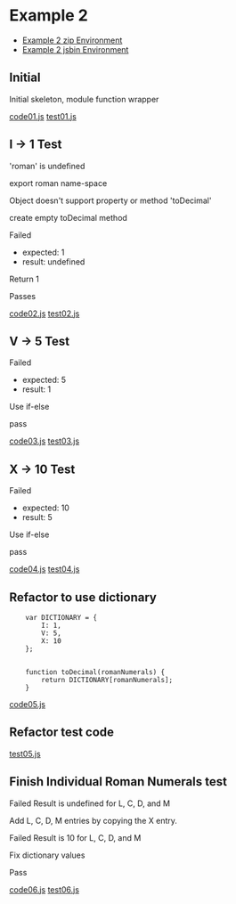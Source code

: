 Example 2
========================================================================

- [Example 2 zip Environment](example2.zip)
- [Example 2 jsbin Environment][jsbin example 2]

[jsbin example 2]: http://jsbin.com/swe430_example2/latest/edit?javascript,live


Initial
-------

Initial skeleton, module function wrapper

[code01.js](example2/code01.js)
[test01.js](example2/test01.js)


I -> 1 Test
-----------

'roman' is undefined

export roman name-space

Object doesn't support property or method 'toDecimal'

create empty toDecimal method

Failed
- expected: 1
- result: undefined

Return 1

Passes

[code02.js](example2/code02.js)
[test02.js](example2/test02.js)


V -> 5 Test
-----------

Failed
- expected: 5
- result: 1

Use if-else

pass

[code03.js](example2/code03.js)
[test03.js](example2/test03.js)


X -> 10 Test
------------

Failed
- expected: 10
- result: 5

Use if-else

pass

[code04.js](example2/code04.js)
[test04.js](example2/test04.js)


Refactor to use dictionary
--------------------------


        var DICTIONARY = {
            I: 1,
            V: 5,
            X: 10
        };


        function toDecimal(romanNumerals) {
            return DICTIONARY[romanNumerals];
        }

[code05.js](example2/code05.js)


Refactor test code
------------------


[test05.js](example2/test05.js)


Finish Individual Roman Numerals test
-------------------------------------

Failed
Result is undefined for L, C, D, and M

Add L, C, D, M entries by copying the X entry.

Failed
Result is 10 for L, C, D, and M

Fix dictionary values

Pass

[code06.js](example2/code06.js)
[test06.js](example2/test06.js)
